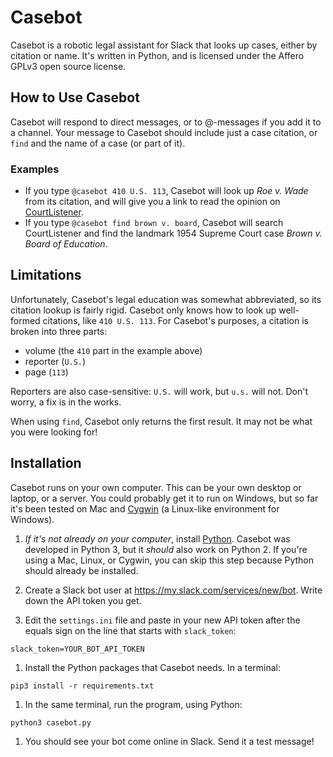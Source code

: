 # Casebot

Casebot is a robotic legal assistant for Slack that looks up cases, either by citation or name. It's written in Python, and is licensed under the Affero GPLv3 open source license.

## How to Use Casebot

Casebot will respond to direct messages, or to @-messages if you add it to a channel. Your message to Casebot should include just a case citation, or `find` and the name of a case (or part of it).

### Examples

* If you type `@casebot 410 U.S. 113`, Casebot will look up *Roe v. Wade* from its citation, and will give you a link to read the opinion on [CourtListener](https://www.courtlistener.com/).
* If you type `@casebot find brown v. board`, Casebot will search CourtListener and find the landmark 1954 Supreme Court case *Brown v. Board of Education*.

## Limitations

Unfortunately, Casebot's legal education
was somewhat abbreviated, so its citation lookup is fairly rigid. Casebot only knows how to look up well-formed citations, like `410 U.S. 113`. For Casebot's purposes, a citation is broken into three parts:

* volume (the `410` part in the example above)
* reporter (`U.S.`)
* page (`113`)

Reporters are also case-sensitive: `U.S.` will work, but `u.s.` will not. Don't worry, a fix is in the works.

When using `find`, Casebot only returns the first result. It may not be what you were looking for!

## Installation

Casebot runs on your own computer. This can be your own desktop or laptop, or a server. You could probably get it to run on Windows, but so far it's been tested on Mac and [Cygwin](https://cygwin.com/) (a Linux-like environment for Windows).

1. *If it's not already on your computer*, install [Python](https://www.python.org/downloads/). Casebot was developed in Python 3, but it *should* also work on Python 2. If you're using a Mac, Linux, or Cygwin, you can skip this step because Python should already be installed.

1. Create a Slack bot user at <https://my.slack.com/services/new/bot>. Write down the API token you get.

1. Edit the `settings.ini` file and paste in your new API token after the equals sign on the line that starts with `slack_token`:

  ```
  slack_token=YOUR_BOT_API_TOKEN
  ```

1. Install the Python packages that Casebot needs. In a terminal:

  ```shell
  pip3 install -r requirements.txt
  ```

1. In the same terminal, run the program, using Python:

  ```shell
  python3 casebot.py
  ```
1. You should see your bot come online in Slack. Send it a test message!
